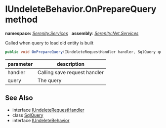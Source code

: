 # IUndeleteBehavior.OnPrepareQuery method
**namespace:** *[Serenity.Services](../../README.md#serenity.services-namespace)*   **assembly**: *[Serenity.Net.Services](../../README.md)*

Called when query to load old entity is built

```csharp
public void OnPrepareQuery(IUndeleteRequestHandler handler, SqlQuery query)
```

| parameter | description |
| --- | --- |
| handler | Calling save request handler |
| query | The query |

## See Also

* interface [IUndeleteRequestHandler](../IUndeleteRequestHandler.md)
* class [SqlQuery](../Serenity.Net.Data/../../Serenity.Data/SqlQuery.md)
* interface [IUndeleteBehavior](../IUndeleteBehavior.md)